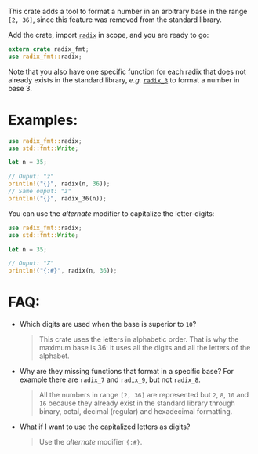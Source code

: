 This crate adds a tool to format a number in an arbitrary base
in the range `[2, 36]`, since this feature was removed from the
standard library.

Add the crate, import [`radix`](fn.radix.html) in scope,
and you are ready to go:

```rust
extern crate radix_fmt;
use radix_fmt::radix;
```

Note that you also have one specific function for each radix that does not
already exists in the standard library, *e.g.* [`radix_3`](fn.radix_3.html)
to format a number in base 3.

# Examples:

```rust
use radix_fmt::radix;
use std::fmt::Write;

let n = 35;

// Ouput: "z"
println!("{}", radix(n, 36));
// Same ouput: "z"
println!("{}", radix_36(n));
```

You can use the *alternate* modifier to capitalize the letter-digits:

```rust
use radix_fmt::radix;
use std::fmt::Write;

let n = 35;

// Ouput: "Z"
println!("{:#}", radix(n, 36));
```

# FAQ:

* Which digits are used when the base is superior to `10`?

    > This crate uses the letters in alphabetic order. That is
    why the maximum base is 36: it uses all the digits and all
    the letters of the alphabet.

* Why are they missing functions that format in a specific base?
For example there are `radix_7` and `radix_9`, but not `radix_8`.

    > All the numbers in range `[2, 36]` are represented but `2`,
    `8`, `10` and `16` because they already exist in the standard
    library through binary, octal, decimal (regular) and
    hexadecimal formatting.

* What if I want to use the capitalized letters as digits?

    > Use the *alternate* modifier `{:#}`.
